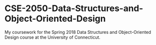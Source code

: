 # CSE-2050-Data-Structures-and-Object-Oriented-Design

My coursework for the Spring 2018 Data Structures and Object-Oriented Design course at the University of Connecticut.
